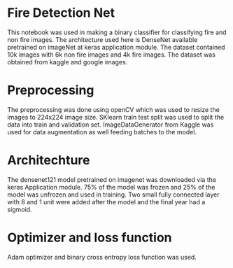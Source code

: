 # Fire Detection Net
This notebook was used in making a binary classifier for classifying fire and non fire images.
The architecture used here is DenseNet available pretrained on imageNet at keras application module. The dataset contained 10k images with 6k non fire images and 4k fire images.
The dataset was obtained from kaggle and google images. 

# Preprocessing
The preprocessing was done using openCV which was used to resize the images to 224x224 image size.
SKlearn train test split was used to split the data into train and validation set. 
ImageDataGenerator from Kaggle was used for data augmentation as well feeding batches to the model.

# Architechture 
The densenet121 model pretrained on imagenet was downloaded via the keras Application module.
75% of the model was frozen and 25% of the model was unfrozen and used in training. Two small 
fully connected layer with 8 and 1 unit were added after the model and  the final year had a 
sigmoid.

# Optimizer and loss function
Adam optimizer and binary cross entropy loss function was used.

